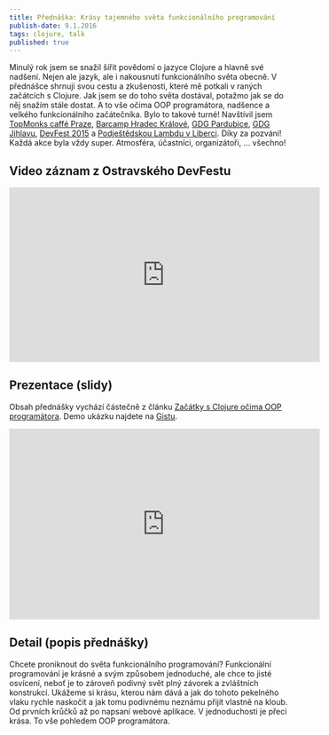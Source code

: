 ```yaml
---
title: Přednáška: Krásy tajemného světa funkcionálního programování
publish-date: 9.1.2016
tags: clojure, talk
published: true
---
```


Minulý rok jsem se snažil šířit povědomí o jazyce Clojure a hlavně své nadšení. Nejen ale jazyk, ale i nakousnutí funkcionálního světa obecně. V přednášce shrnuji svou cestu a zkušenosti, které mě potkali v raných začátcích s Clojure. Jak jsem se do toho světa dostával, potažmo jak se do něj snažím stále dostat. A to vše očima OOP programátora, nadšence a velkého funkcionálního začátečníka. Bylo to takové turné! Navštívil jsem [TopMonks caffé Praze](https://www.facebook.com/events/804734709601656/), [Barcamp Hradec Králové](http://www.barcamphk.cz/), [GDG Pardubice](https://www.facebook.com/media/set/?set=a.490369684476601.1073741861.122068974640009), [GDG Jihlavu](https://plus.google.com/events/cobo21crc5f8c745vdjpn3eidss), [DevFest 2015](http://www.devfest.cz/) a [Podještědskou Lambdu v Liberci](http://srazy.info/podjestedska-lambda/5971). Díky za pozvání! Každá akce byla vždy super. Atmosféra, účastníci, organizátoři, ... všechno!

## Video záznam z Ostravského DevFestu

<iframe width="560" height="315"
  src="https://www.youtube.com/embed/kLguVMp_UG4" frameborder="0" allowfullscreen>
</iframe>

## Prezentace (slidy)

Obsah přednášky vychází částečně z článku [Začátky s Clojure očima OOP programátora](../posts/02-zacatky-s-clojure-ocima-oop-programatora). Demo ukázku najdete na [Gistu](https://gist.github.com/jirkapenzes/0d9aa244f077480208ee).

<iframe src="https://docs.google.com/presentation/d/1YI6NnJtYWYsZDjzXFvTU-ZVQUW20UHr2KD5dVkQc9Qg/embed?start=false&loop=false"
  frameborder="0" width="560" height="344" allowfullscreen="true" mozallowfullscreen="true" webkitallowfullscreen="true">
</iframe>

## Detail (popis přednášky)

Chcete proniknout do světa funkcionálního programování? Funkcionální programování je krásné a svým způsobem jednoduché, ale chce to jisté osvícení, neboť je to zároveň podivný svět plný závorek a zvláštních konstrukcí. Ukážeme si krásu, kterou nám dává a jak do tohoto pekelného vlaku rychle naskočit a jak tomu podivnému neznámu přijít vlastně na kloub. Od prvních krůčků až po napsaní webové aplikace. V jednoduchosti je přeci krása. To vše pohledem OOP programátora.
